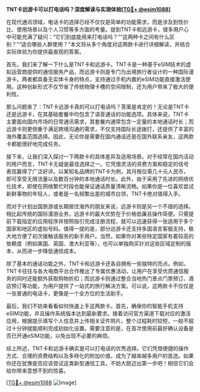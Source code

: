 **TNT卡远游卡可以打电话吗？深度解读与实测体验[[TG💪+ @esim1088](https://t.me/s/esim1088)]**

在现代通讯领域，电话卡的选择已经不仅仅是简单的功能需求，而是涉及到性价比、使用场景以及个人习惯等多方面的考量。提到TNT卡和远游卡，很多用户心中可能充满了疑问：“它们到底能用来打电话吗？”“这两种卡之间有什么区别？”“适合哪些人群使用？”本文将从多个角度对这两款卡进行详细解读，并结合实际体验为你提供最直观的答案。

首先，我们来了解一下什么是TNT卡和远游卡。TNT卡是一种基于eSIM技术的虚拟运营商提供的通信服务产品，而远游卡则是专门为出境旅行者设计的一种国际漫游卡。两者都具备无实体卡身的特点，支持通过手机内置的eSIM功能直接激活使用。这种创新形式不仅节省了传统物理卡槽的空间限制，还为用户带来了极大的便利性。

那么问题来了：TNT卡远游卡真的可以打电话吗？答案是肯定的！无论是TNT卡还是远游卡，在其基础套餐中均包含了语音通话的功能选项。具体来说，TNT卡主要面向国内市场的日常通讯需求，其套餐内通常包含一定量的本地通话时长；而远游卡则更侧重于满足跨境沟通的需求，不仅支持国际长途拨打，还提供了丰富的海外覆盖范围选择。因此，无论你是需要在国内通话还是在国外联系亲友，这两款卡都能很好地完成任务。

接下来，让我们深入探讨一下两款卡的具体差异及适用场景。对于经常在国内活动的用户而言，TNT卡无疑是最佳选择之一。它凭借灵活的资费方案和稳定的信号表现赢得了广泛好评。以某知名品牌的TNT卡为例，其月租仅需几十元人民币，即可享受无限流量以及数百分钟的本地通话时长。此外，由于采用了先进的网络优化技术，即使在网络繁忙时段也能保证通话质量清晰流畅。如果你是一位喜欢尝试新鲜事物的年轻人，或者是一名频繁出差的城市白领，TNT卡绝对值得入手。

而对于计划出国旅游或长期居住海外的朋友来说，远游卡则是另一个不错的选择。相比起传统的国际漫游业务，远游卡的最大优势在于价格低廉且操作简便。只需提前下载指定的应用程序并按照指引完成注册流程，就可以迅速获得一张适用于多个国家和地区的虚拟号码。值得一提的是，部分远游卡还支持多国语言客服支持，极大地方便了初次接触该服务的新手用户。当然，如果你对某些特定国家有着较高的依赖度（例如美国、英国、澳大利亚等），也可以单独购买针对这些区域定制的版本，从而进一步降低通信成本。

除了基本的通话功能之外，TNT卡和远游卡还各自拥有一些独特的亮点。例如，TNT卡往往与各大电商平台合作推出了专属优惠活动，让用户在享受优质通信服务的同时还能额外获取购物折扣；而远游卡则通过整合当地热门景点门票预订、酒店预订等功能，为用户提供了一站式的旅行解决方案。可以说，这两款卡不仅仅是一张普通的电话卡，更像是一个全方位的生活助手。

最后，我们不妨来看看如何快速上手这两款卡。首先，确保你的智能手机支持eSIM功能，并且操作系统版本达到最新要求。接着访问官方渠道下载对应的激活应用，根据提示填写个人信息并上传相关证件照片。整个过程耗时较短，一般不超过十分钟就能顺利完成初始化设置。需要注意的是，在首次使用前最好确认设备是否已开通eSIM功能，以免出现不必要的麻烦。

综上所述，TNT卡和远游卡确实是可以打电话的优秀选择。它们凭借便捷的操作方式、合理的资费结构以及多样化的附加价值，成为了越来越多用户的首选。如果你还在犹豫是否应该尝试这类新型通信工具，不妨大胆迈出第一步吧！相信它们会给你带来意想不到的惊喜。

[[TG💪+ @esim1088](https://t.me/s/esim1088) ![Image](https://i.postimg.cc/4NQfJmqS/Snipaste-2025-05-13-00-14-12.png)]